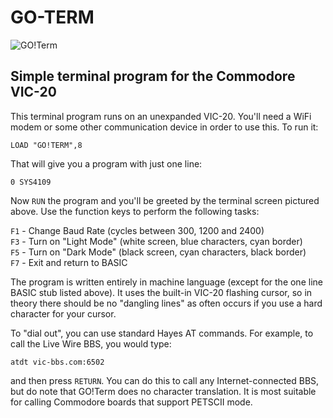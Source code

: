# GO-TERM

![GO!Term](https://github.com/Rick-T137/GO-TERM/assets/13721643/b899c87a-06a8-4fb4-8694-90f3c9109f9e)

## Simple terminal program for the Commodore VIC-20

This terminal program runs on an unexpanded VIC-20. You'll need a WiFi modem or some other communication 
device in order to use this. To run it:  

`LOAD "GO!TERM",8`

That will give you a program with just one line:

`0 SYS4109`

Now `RUN` the program and you'll be greeted by the terminal screen pictured above. Use the function keys 
to perform the following tasks:  

` F1 ` - Change Baud Rate (cycles between 300, 1200 and 2400)  
` F3 ` - Turn on "Light Mode" (white screen, blue characters, cyan border)  
` F5 ` - Turn on "Dark Mode" (black screen, cyan characters, black border)  
` F7 ` - Exit and return to BASIC  

The program is written entirely in machine language (except for the one line BASIC stub listed above). It uses
the built-in VIC-20 flashing cursor, so in theory there should be no "dangling lines" as often occurs if you 
use a hard character for your cursor.  

To "dial out", you can use standard Hayes AT commands. For example, to call the Live Wire BBS, you would type:  

`atdt vic-bbs.com:6502`

and then press `RETURN`. You can do this to call any Internet-connected BBS, but do note that GO!Term does no
character translation. It is most suitable for calling Commodore boards that support PETSCII mode.
